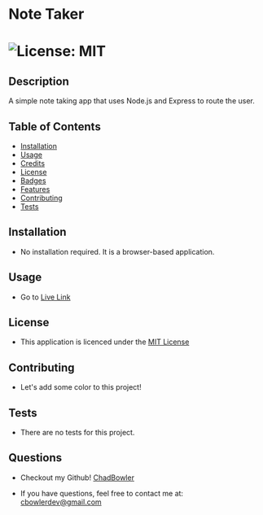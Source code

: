 # Note Taker

# ![License: MIT](https://img.shields.io/badge/License-MIT-yellow.svg)

## Description
A simple note taking app that uses Node.js and Express to route the user. 

## Table of Contents

- [Installation](#Installation)
- [Usage](#Usage)
- [Credits](#Credits)
- [License](#Credits)
- [Badges](#Badges)
- [Features](#Features)
- [Contributing](#Contributing)
- [Tests](#Tests)

## Installation

* No installation required. It is a browser-based application.

## Usage

* Go to [Live Link](#https://note-taker-cbowler-64202b69a01c.herokuapp.com/)


## License

* This application is licenced under the [MIT License](https://opensource.org/licenses/MIT)

## Contributing

* Let's add some color to this project!

## Tests

* There are no tests for this project.

## Questions

* Checkout my Github! [ChadBowler](https://www.github.com/ChadBowler)

* If you have questions, feel free to contact me at: cbowlerdev@gmail.com

